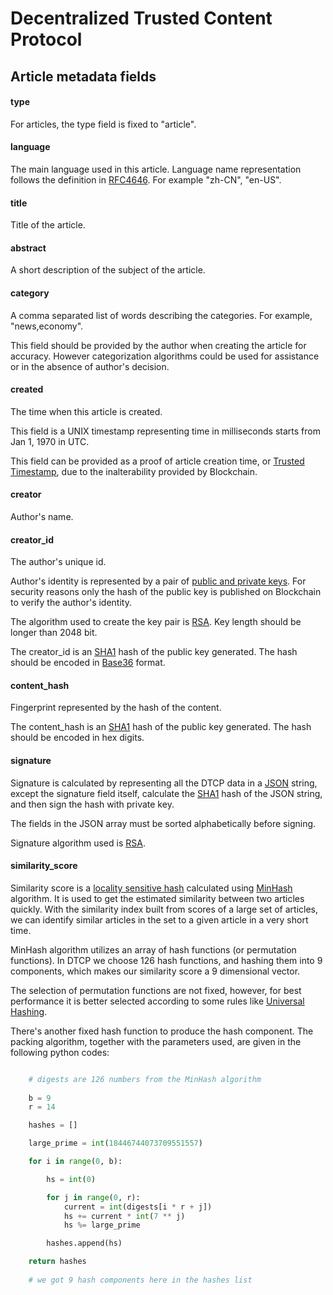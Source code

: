 # Decentralized Trusted Content Protocol

## Article metadata fields

#### type

For articles, the type field is fixed to "article".

#### language

The main language used in this article.
Language name representation follows the definition in
[RFC4646](http://www.ietf.org/rfc/rfc4646.txt).
For example "zh-CN", "en-US".

#### title

Title of the article.

#### abstract

A short description of the subject of the article.

#### category

A comma separated list of words describing the categories.
For example, "news,economy".

This field should be provided by the author when creating the article for accuracy.
However categorization algorithms could be used for assistance
or in the absence of author's decision.

#### created

The time when this article is created.

This field is a UNIX timestamp representing time in milliseconds starts from
Jan 1, 1970 in UTC.

This field can be provided as a proof of article creation time,
or [Trusted Timestamp](https://en.wikipedia.org/wiki/Trusted_timestamping),
due to the inalterability provided by Blockchain.

#### creator

Author's name.

#### creator_id

The author's unique id.

Author's identity is represented by a pair of
[public and private keys](https://en.wikipedia.org/wiki/Public-key_cryptography).
For security reasons only the hash of the public key is published on Blockchain to
verify the author's identity.

The algorithm used to create the key pair is [RSA](https://en.wikipedia.org/wiki/RSA_(cryptosystem)).
Key length should be longer than 2048 bit.

The creator_id is an [SHA1](https://en.wikipedia.org/wiki/SHA-1) hash of the public key generated.
The hash should be encoded in [Base36](https://en.wikipedia.org/wiki/Base36) format.

#### content_hash

Fingerprint represented by the hash of the content.

The content_hash is an [SHA1](https://en.wikipedia.org/wiki/SHA-1) hash of the public key generated.
The hash should be encoded in hex digits.

#### signature

Signature is calculated by representing all the DTCP data in a
[JSON](http://www.json.org) string,
except the signature field itself, calculate the [SHA1](https://en.wikipedia.org/wiki/SHA-1)
hash of the JSON string, and then sign the hash with private key.

The fields in the JSON array must be sorted alphabetically before signing. 

Signature algorithm used is [RSA](https://en.wikipedia.org/wiki/RSA_(cryptosystem)).

#### similarity_score

Similarity score is a [locality sensitive hash](https://en.wikipedia.org/wiki/Locality-sensitive_hashing)
calculated using [MinHash](https://en.wikipedia.org/wiki/MinHash) algorithm.
It is used to get the estimated similarity between two articles quickly.
With the similarity index built from scores of a large set of articles,
we can identify similar articles in the set to a given article in a very short time.

MinHash algorithm utilizes an array of hash functions (or permutation functions).
In DTCP we choose 126 hash functions, and hashing them into 9 components,
which makes our similarity score a 9 dimensional vector.

The selection of permutation functions are not fixed, however,
for best performance it is better selected according to some rules like [Universal Hashing](http://en.wikipedia.org/wiki/Universal_hashing).

There's another fixed hash function to produce the hash component.
The packing algorithm, together with the parameters used, are given in the following python codes:

```python

    # digests are 126 numbers from the MinHash algorithm
    
    b = 9
    r = 14

    hashes = []

    large_prime = int(18446744073709551557)

    for i in range(0, b):

        hs = int(0)

        for j in range(0, r):
            current = int(digests[i * r + j])
            hs += current * int(7 ** j)
            hs %= large_prime

        hashes.append(hs)

    return hashes
    
    # we got 9 hash components here in the hashes list

```